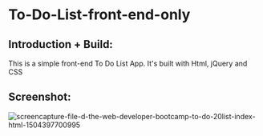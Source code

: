 # To-Do-List-front-end-only
## Introduction + Build:
This is a simple front-end To Do List App.
It's built with Html, jQuery and CSS

## Screenshot:

![screencapture-file-d-the-web-developer-bootcamp-to-do-20list-index-html-1504397700995](https://user-images.githubusercontent.com/27498437/29999561-fa4cf93e-904d-11e7-8efc-1e216c05db46.png)
